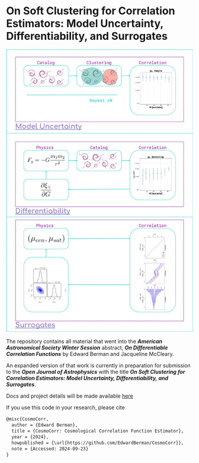 # On Soft Clustering for Correlation Estimators: Model Uncertainty, Differentiability, and Surrogates

![image](assets/process.png)

The repository contains all material that went into the ***American Astronomical Society Winter Session*** abstract, ***On Differentiable Correlation Functions*** by Edward Berman and Jacqueline McCleary. 

An expanded version of that work is currently in preparation for submission to the ***Open Journal of Astrophysics*** with the title ***On Soft Clustering for Correlation Estimators: Model Uncertainty, Differentiability, and Surrogates***.

Docs and project details will be made available [here](https://cosmo-corr.netlify.app/)

If you use this code in your research, please cite

```
@misc{CosmoCorr,
  author = {Edward Berman},
  title = {CosmoCorr: Cosmological Correlation Function Estimator},
  year = {2024},
  howpublished = {\url{https://github.com/EdwardBerman/CosmoCorr}},
  note = {Accessed: 2024-09-23}
}
```

